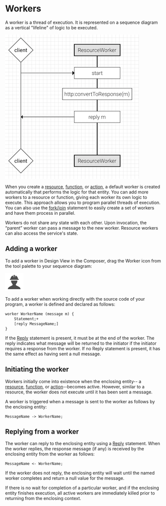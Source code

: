 # Workers

A worker is a thread of execution. It is represented on a sequence diagram as a vertical "lifeline" of logic to be executed. 

![alt text](../images/worker-lifeline.png "The default worker in a resource")

When you create a [resource](resources.md), [function](functions.md), or [action](actions.md), a default worker is created automatically that performs the logic for that entity. You can add more workers to a resource or function, giving each worker its own logic to execute. This approach allows you to program parallel threads of execution. You can also use the [fork/join](statements.md#forkjoin) statement to easily create a set of workers and have them process in parallel.

Workers do not share any state with each other. Upon invocation, the “parent” worker can pass a message to the new worker. Resource workers can also access the service's state.

## Adding a worker

To add a worker in Design View in the Composer, drag the Worker icon from the tool palette to your sequence diagram:

![alt text](../images/icons/worker.png "Worker icon")

To add a worker when working directly with the source code of your program, a worker is defined and declared as follows:

```
worker WorkerName (message m) {
    Statement;+
    [reply MessageName;]
}
```

If the [Reply](statements.md#reply) statement is present, it must be at the end of the worker. The reply indicates what message will be returned to the initiator if the initiator requires a response from the worker. If no Reply statement is present, it has the same effect as having sent a null message.

## Initiating the worker

Workers initially come into existence when the enclosing entity-- a [resource](resources.md), [function](functions.md), or [action](actions.md)--becomes active. However, similar to a resource, the worker does not execute until it has been sent a message.

A worker is triggered when a message is sent to the worker as follows by the enclosing entity:
```
MessageName -> WorkerName;
```

## Replying from a worker

The worker can reply to the enclosing entity using a [Reply](statements.md#reply) statement. When the worker replies, the response message (if any) is received by the enclosing entity from the worker as follows:
```
MessageName <- WorkerName;
```

If the worker does not reply, the enclosing entity will wait until the named worker completes and return a null value for the message.

If there is no wait for completion of a particular worker, and if the enclosing entity finishes execution, all active workers are immediately killed prior to returning from the enclosing context. 
